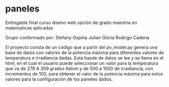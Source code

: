 # paneles
Entregable final curso diseno web opción de grado maestria en matematicas aplicadas

Grupo conformado por:
Stefany Ospina
Julian Gloria
Rodrigo Cadena

El proyecto consta de un código que a partir del pv_model.py genera una base de datos con valores de la potencia máxima para diferentes valores de temperatura e irradiancia dadas. Esta basde de datos se lee y se llama en el html, en el cual el usuario puede seleccionar un valor para la temperatura que va de 278 A 309 grados Kelvin y de 500 a 1000 de irradiancia, con incrementos de 100, para obtener el valor de la potencia máxima para estos valores para la configuración de los paneles dados.
